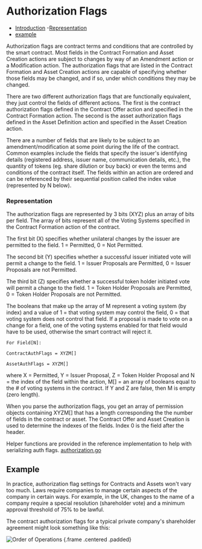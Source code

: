 # Authorization Flags

- [Introduction](#introduction)
	-[Representation](#representation)
- [example](#example)

<a name="introduction"></a>
Authorization flags are contract terms and conditions that are controlled by the smart contract. Most fields in the Contract Formation and Asset Creation actions are subject to changes by way of an Amendment action or a Modification action. The authorization flags that are listed in the Contract Formation and Asset Creation actions are capable of specifying whether those fields may be changed, and if so, under which conditions they may be changed.

There are two different authorization flags that are functionally equivalent, they just control the fields of different actions. The first is the contract authorization flags defined in the Contract Offer action and specified in the Contract Formation action. The second is the asset authorization flags defined in the Asset Definition action and specified in the Asset Creation action.

There are a number of fields that are likely to be subject to an amendment/modification at some point during the life of the contract. Common examples include the fields that specify the issuer's identifying details (registered address, issuer name, communication details, etc.), the quantity of tokens (eg. share dilution or buy back) or even the terms and conditions of the contract itself. The fields within an action are ordered and can be referenced by their sequential position called the index value (represented by N below).

<a name="representation"></a>
### Representation

The authorization flags are represented by 3 bits (XYZ) plus an array of bits per field. The array of bits represent all of the Voting Systems specified in the Contract Formation action of the contract.

The first bit (X) specifies whether unilateral changes by the issuer are permitted to the field. 1 = Permitted, 0 = Not Permitted.

The second bit (Y) specifies whether a successful issuer initiated vote will permit a change to the field. 1 = Issuer Proposals are Permitted, 0 = Issuer Proposals are not Permitted.

The third bit (Z) specifies whether a successful token holder initiated vote will permit a change to the field. 1 = Token Holder Proposals are Permitted, 0 = Token Holder Proposals are not Permitted.

The booleans that make up the array of M represent a voting system (by index) and a value of 1 = that voting system may control the field, 0 = that voting system does not control that field. If a proposal is made to vote on a change for a field, one of the voting systems enabled for that field would have to be used, otherwise the smart contract will reject it.

    For Field[N]:

    ContractAuthFlags = XYZM[]

    AssetAuthFlags = XYZM[]

where X = Permitted, Y = Issuer Proposal, Z = Token Holder Proposal and N = the index of the field within the action, M[] = an array of booleans equal to the # of voting systems in the contract. If Y and Z are false, then M is empty (zero length).

When you parse the authorization flags, you get an array of permission objects containing XYZM[] that has a length corresponding the the number of fields in the contract or asset. The Contract Offer and Asset Creation is used to determine the indexes of the fields. Index 0 is the field after the header.

Helper functions are provided in the reference implementation to help with serializing auth flags.
[authorization.go](https://github.com/tokenized/specification/blob/master/dist/golang/protocol/authorization.go)

<a name="example"></a>
## Example

In practice, authorization flag settings for Contracts and Assets won't vary too much. Laws require companies to manage certain aspects of the company in certain ways. For example, in the UK, changes to the name of a company require a special resolution (shareholder vote) and a minimum approval threshold of 75% to be lawful.

The contract authorization flags for a typical private company's shareholder agreement might look something like this:

![Order of Operations](https://raw.githubusercontent.com/tokenized/docs/master/images/authorization-flags.svg?sanitize=true "Order of Operations") {.frame .centered .padded}
